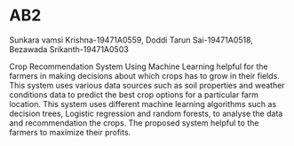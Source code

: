 # AB2
Sunkara vamsi Krishna-19471A0559,
Doddi Tarun Sai-19471A0518,
Bezawada Srikanth-19471A0503

Crop Recommendation System Using Machine Learning
helpful for the farmers in
making decisions about which crops has to grow in their 
fields. This system uses various data sources such as soil 
properties and weather conditions data to predict the best crop 
options for a particular farm location. This system uses different 
machine learning algorithms such as decision trees, Logistic 
regression and random forests, to analyse the data and 
recommendation the crops. The proposed system helpful to the 
farmers to maximize their profits.
